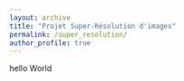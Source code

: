 ```yaml
---
layout: archive
title: "Projet Super-Résolution d'images"
permalink: /super_resolution/
author_profile: true
---
```


hello World
